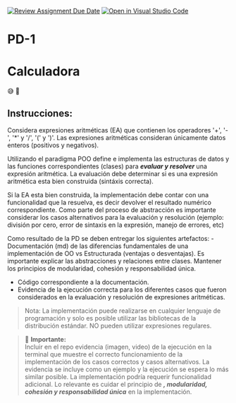 [![Review Assignment Due Date](https://classroom.github.com/assets/deadline-readme-button-24ddc0f5d75046c5622901739e7c5dd533143b0c8e959d652212380cedb1ea36.svg)](https://classroom.github.com/a/9U3CV4l5)
[![Open in Visual Studio Code](https://classroom.github.com/assets/open-in-vscode-718a45dd9cf7e7f842a935f5ebbe5719a5e09af4491e668f4dbf3b35d5cca122.svg)](https://classroom.github.com/online_ide?assignment_repo_id=11706835&assignment_repo_type=AssignmentRepo)
# PD-1
# Calculadora
:sweat_smile: :hammer:
## Instrucciones:

Considera expresiones aritméticas (EA) que contienen los operadores '+', '-', '*' y '/', '(' y ')'. Las expresiones aritméticas consideran únicamente datos enteros (positivos y negativos).

Utilizando el paradigma POO define e implementa las estructuras de datos y las funciones correspondientes (clases) para  ***evaluar y resolver*** una expresión aritmética. La evaluación debe determinar si es una expresión aritmética esta bien construida (sintáxis correcta). 

Si la EA esta bien construida, la implementación debe contar con una funcionalidad que la resuelva, es decir devolver el resultado numérico correspondiente. Como parte del proceso de abstracción es importante considerar los casos alternativos para la evaluación y resolución (ejemplo: división por cero, error de sintaxis en la expresión, manejo de errores, etc)

Como resultado de la PD se deben entregar los siguientes artefactos:
-Documentación (md) de las diferencias fundamentales de una implementación de OO vs Estructurada (ventajas o desventajas). Es importante explicar las abstracciones y relaciones entre clases. Mantener los principios de modularidad, cohesión y responsabilidad única.
- Código correspondiente a la documentación.
- Evidencia de la ejecución correcta para los diferentes casos que fueron considerados en la evaluación y resolución de expresiones aritméticas.

> Nota: La implementación puede realizarse en cualquier lenguaje de programación y solo es posible utilizar las bibliotecas de la distribución estándar.
> NO pueden utilizar expresiones regulares.

> :pushpin: **Importante:**    
> Incluir en el repo evidencia (imagen, video) de la ejecución en la terminal que muestre el correcto funcionamiento de la implementación de los casos correctos y casos alternativos. La evidencia se incluye como un  ejemplo y la ejecución se espera lo más similar posible.
>La implementación podría requerir funcionalidad adicional. Lo relevante es cuidar el principio de ***, modularidad,  cohesión y responsabilidad única*** en la implementación.